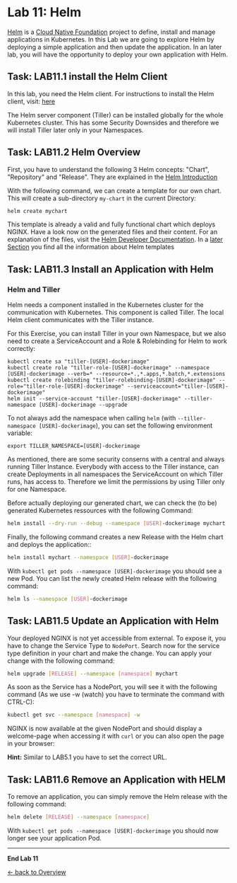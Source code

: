 # Lab 11: Helm

[Helm](https://github.com/helm/helm) is a [Cloud Native Foundation](https://www.cncf.io/) project to define, install and manage applications in Kubernetes.
In this Lab we are going to explore Helm by deploying a simple application and then update the application.
In an later lab, you will have the opportunity to deploy your own application with Helm.

## Task: LAB11.1 install the Helm Client

In this lab, you need the Helm client. For instructions to install the Helm client, visit:
[here](https://docs.helm.sh/using_helm/#installing-the-helm-client)

The Helm server component (Tiller) can be installed globally for the whole Kubernetes cluster. This has some Security Downsides and therefore we will install Tiller later only in your Namespaces.

## Task: LAB11.2 Helm Overview

First, you have to understand the following 3 Helm concepts: "Chart", "Repository" and "Release".
They are explained in the [Helm Introduction](https://docs.helm.sh/using_helm/#three-big-concepts)

With the following command, we can create a template for our own chart. This will create a sub-directory `my-chart` in the current Directory:

```sh
helm create mychart
```

This template is already a valid and fully functional chart which deploys NGINX.
Have a look now on the generated files and their content.
For an explanation of the files, visit the [Helm Developer Documentation](https://docs.helm.sh/developing_charts/#the-chart-file-structure).
In a [later Section](https://docs.helm.sh/developing_charts/#templates-and-values) you find all the information about Helm templates


## Task: LAB11.3 Install an Application with Helm

### Helm and Tiller

Helm needs a component installed in the Kubernetes cluster for the communication with Kubernetes. This component is called Tiller. The local Helm client communicates with the Tiller instance. 

For this Exercise, you can install Tiller in your own Namespace, but we also need to create a ServiceAccount and a Role & Rolebinding for Helm to work correctly:

```
kubectl create sa "tiller-[USER]-dockerimage"
kubectl create role "tiller-role-[USER]-dockerimage" --namespace [USER]-dockerimage --verb=* --resource=*.,*.apps,*.batch,*.extensions
kubectl create rolebinding "tiller-rolebinding-[USER]-dockerimage" --role="tiller-role-[USER]-dockerimage" --serviceaccount="tiller-[USER]-dockerimage"
helm init --service-account "tiller-[USER]-dockerimage" --tiller-namespace [USER]-dockerimage --upgrade
```

To not always add the namespace when calling `helm` (with `--tiller-namespace [USER]-dockerimage`), you can set the following environment variable:

```
export TILLER_NAMESPACE=[USER]-dockerimage
```

As mentioned, there are some security conserns with a central and always running Tiller Instance. Everybody with access to the Tiller instance, can create Deployments in all namespaces the ServiceAccount on which Tiller runs, has access to. Therefore we limit the permissions by using Tiller only for one Namespace.


Before actually deploying our generated chart, we can check the (to be) generated Kubernetes ressources with the following Command:

```sh
helm install --dry-run --debug --namespace [USER]-dockerimage mychart
```

Finally, the following command creates a new Release with the Helm chart and deploys the application::
```sh
helm install mychart --namespace [USER]-dockerimage
```

With `kubectl get pods --namespace [USER]-dockerimage` you should see a new Pod. You can list the newly created Helm release with the following command:

```sh
helm ls --namespace [USER]-dockerimage
```

## Task: LAB11.5 Update an Application with Helm

Your deployed NGINX is not yet accessible from external. To expose it, you have to change the Service Type to `NodePort`.
Search now for the service type definition in your chart and make the change.
You can apply your change with the following command:


```sh
helm upgrade [RELEASE] --namespace [namespace] mychart
```

As soon as the Service has a NodePort, you will see it with the following command (As we use -w (watch) you have to terminate the command with CTRL-C):


```sh
kubectl get svc --namespace [namespace] -w
```


NGINX is now available at the given NodePort and should display a welcome-page when accessing it with `curl` or you can also open the page in your browser:

**Hint:** Similar to LAB5.1 you have to set the correct URL.

## Task: LAB11.6 Remove an Application with HELM

To remove an application, you can simply remove the Helm release with the following command:


```sh
helm delete [RELEASE] --namespace [namespace]
```

With `kubectl get pods --namespace [USER]-dockerimage` you should now longer see your application Pod.

---

**End Lab 11**

[← back to Overview](../README.md)
